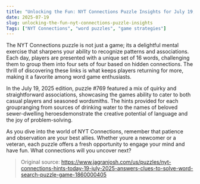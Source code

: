 ```yaml
---
title: "Unlocking the Fun: NYT Connections Puzzle Insights for July 19, 2025"
date: 2025-07-19
slug: unlocking-the-fun-nyt-connections-puzzle-insights
Tags: ["NYT Connections", "word puzzles", "game strategies"]
---
```


The NYT Connections puzzle is not just a game; its a delightful mental exercise that sharpens your ability to recognize patterns and associations. Each day, players are presented with a unique set of 16 words, challenging them to group them into four sets of four based on hidden connections. The thrill of discovering these links is what keeps players returning for more, making it a favorite among word game enthusiasts.

In the July 19, 2025 edition, puzzle #769 featured a mix of quirky and straightforward associations, showcasing the games ability to cater to both casual players and seasoned wordsmiths. The hints provided for each groupranging from sources of drinking water to the names of beloved sewer-dwelling heroesdemonstrate the creative potential of language and the joy of problem-solving.

As you dive into the world of NYT Connections, remember that patience and observation are your best allies. Whether youre a newcomer or a veteran, each puzzle offers a fresh opportunity to engage your mind and have fun. What connections will you uncover next?

> Original source: https://www.jagranjosh.com/us/puzzles/nyt-connections-hints-today-19-july-2025-answers-clues-to-solve-word-search-puzzle-game-1860000405